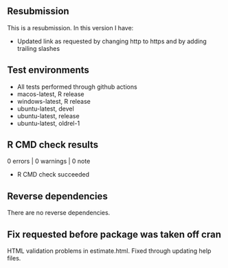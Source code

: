 ## Resubmission
This is a resubmission. In this version I have:

* Updated link as requested by changing http to https and by adding trailing slashes

## Test environments
* All tests performed through github actions
* macos-latest, R release
* windows-latest, R release
* ubuntu-latest, devel
* ubuntu-latest, release
* ubuntu-latest, oldrel-1

## R CMD check results

0 errors | 0 warnings | 0 note

* R CMD check succeeded

## Reverse dependencies

There are no reverse dependencies.

## Fix requested before package was taken off cran

HTML validation problems in estimate.html.
Fixed through updating help files.